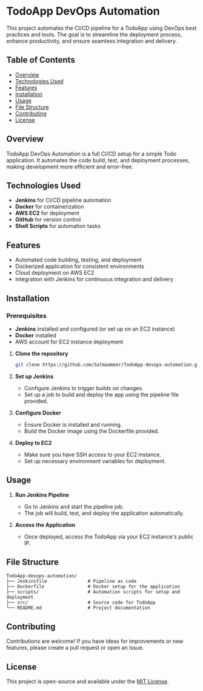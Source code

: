 # TodoApp DevOps Automation

This project automates the CI/CD pipeline for a TodoApp using DevOps best practices and tools. The goal is to streamline the deployment process, enhance productivity, and ensure seamless integration and delivery.

## Table of Contents

- [Overview](#overview)
- [Technologies Used](#technologies-used)
- [Features](#features)
- [Installation](#installation)
- [Usage](#usage)
- [File Structure](#file-structure)
- [Contributing](#contributing)
- [License](#license)

## Overview

TodoApp DevOps Automation is a full CI/CD setup for a simple Todo application. It automates the code build, test, and deployment processes, making development more efficient and error-free.

## Technologies Used

- **Jenkins** for CI/CD pipeline automation
- **Docker** for containerization
- **AWS EC2** for deployment
- **GitHub** for version control
- **Shell Scripts** for automation tasks

## Features

- Automated code building, testing, and deployment
- Dockerized application for consistent environments
- Cloud deployment on AWS EC2
- Integration with Jenkins for continuous integration and delivery

## Installation

### Prerequisites

- **Jenkins** installed and configured (or set up on an EC2 instance)
- **Docker** installed
- AWS account for EC2 instance deployment

1. **Clone the repository**
   ```bash
   git clone https://github.com/Salmaameer/TodoApp-devops-automation.git
   ```
2. **Set up Jenkins**
   - Configure Jenkins to trigger builds on changes.
   - Set up a job to build and deploy the app using the pipeline file provided.

3. **Configure Docker**
   - Ensure Docker is installed and running.
   - Build the Docker image using the Dockerfile provided.

4. **Deploy to EC2**
   - Make sure you have SSH access to your EC2 instance.
   - Set up necessary environment variables for deployment.

## Usage

1. **Run Jenkins Pipeline**
   - Go to Jenkins and start the pipeline job.
   - The job will build, test, and deploy the application automatically.

2. **Access the Application**
   - Once deployed, access the TodoApp via your EC2 instance's public IP.

## File Structure

```
TodoApp-devops-automation/
├── Jenkinsfile               # Pipeline as code
├── Dockerfile                # Docker setup for the application
├── scripts/                  # Automation scripts for setup and deployment
├── src/                      # Source code for TodoApp
└── README.md                 # Project documentation
```

## Contributing

Contributions are welcome! If you have ideas for improvements or new features, please create a pull request or open an issue.

## License

This project is open-source and available under the [MIT License](LICENSE).


